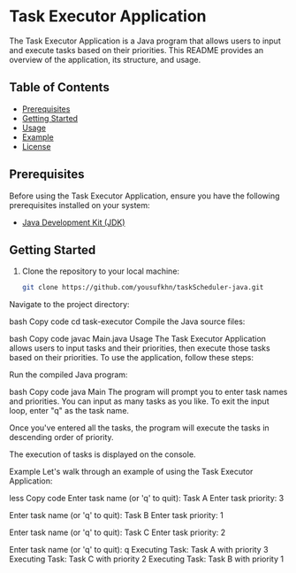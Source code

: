 # Task Executor Application

The Task Executor Application is a Java program that allows users to input and execute tasks based on their priorities. This README provides an overview of the application, its structure, and usage.

## Table of Contents

- [Prerequisites](#prerequisites)
- [Getting Started](#getting-started)
- [Usage](#usage)
- [Example](#example)
- [License](#license)

## Prerequisites

Before using the Task Executor Application, ensure you have the following prerequisites installed on your system:

- [Java Development Kit (JDK)](https://www.oracle.com/java/technologies/javase-downloads.html)

## Getting Started

1. Clone the repository to your local machine:
   ```bash
   git clone https://github.com/yousufkhn/taskScheduler-java.git
   ```

Navigate to the project directory:

bash
Copy code
cd task-executor
Compile the Java source files:

bash
Copy code
javac Main.java
Usage
The Task Executor Application allows users to input tasks and their priorities, then execute those tasks based on their priorities. To use the application, follow these steps:

Run the compiled Java program:

bash
Copy code
java Main
The program will prompt you to enter task names and priorities. You can input as many tasks as you like. To exit the input loop, enter "q" as the task name.

Once you've entered all the tasks, the program will execute the tasks in descending order of priority.

The execution of tasks is displayed on the console.

Example
Let's walk through an example of using the Task Executor Application:

less
Copy code
Enter task name (or 'q' to quit): Task A
Enter task priority: 3

Enter task name (or 'q' to quit): Task B
Enter task priority: 1

Enter task name (or 'q' to quit): Task C
Enter task priority: 2

Enter task name (or 'q' to quit): q
Executing Task: Task A with priority 3
Executing Task: Task C with priority 2
Executing Task: Task B with priority 1
